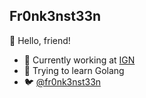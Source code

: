 ## Fr0nk3nst33n

👋 Hello, friend!

- 🏢 Currently working at [IGN](https://www.ign.com)
- 🤔 Trying to learn Golang
- 🐦 [@fr0nk3nst33n](https://twitter.com/fr0nk3nst33n)
